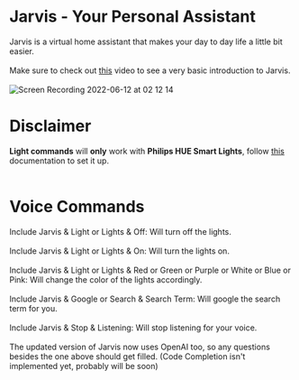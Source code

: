 # Jarvis - Your Personal Assistant

Jarvis is a virtual home assistant that makes your day to day life a little bit easier.
<br />
<br />
Make sure to check out [this](https://www.youtube.com/watch?v=eVKmDTVNN30) video to see a very basic introduction to Jarvis.
<br />
<br />![Screen Recording 2022-06-12 at 02 12 14](https://user-images.githubusercontent.com/96595583/173208999-fd7a64d6-c26a-425a-9ca6-13cd71c5108a.gif)

# Disclaimer

**Light commands** will **only** work with **Philips HUE Smart Lights**, follow [this](https://developers.meethue.com/develop/get-started-2/) documentation to set it up.
<br />
<br />

# Voice Commands

Include Jarvis & Light or Lights & Off: Will turn off the lights.
<br />
<br />
Include Jarvis & Light or Lights & On: Will turn the lights on.
<br />
<br />
Include Jarvis & Light or Lights & Red or Green or Purple or White or Blue or Pink: Will change the color of the lights accordingly.
<br />
<br />
Include Jarvis & Google or Search & Search Term: Will google the search term for you.
<br />
<br />
Include Jarvis & Stop & Listening: Will stop listening for your voice.
<br />
<br />
The updated version of Jarvis now uses OpenAI too, so any questions besides the one above should get filled. (Code Completion isn't implemented yet, probably will be soon)
